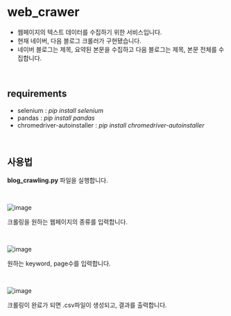 # web_crawer

- 웹페이지의 텍스트 데이터를 수집하기 위한 서비스입니다.
- 현재 네이버, 다음 블로그 크롤러가 구현됐습니다.
- 네이버 블로그는 제목, 요약된 본문을 수집하고 다음 블로그는 제목, 본문 전체를 수집합니다.

<br>

## requirements
- selenium : _pip install selenium_
- pandas : _pip install pandas_
- chromedriver-autoinstaller : _pip install chromedriver-autoinstaller_
<br>

## 사용법
__blog_crawling.py__ 파일을 실행합니다.

<br>

![image](https://user-images.githubusercontent.com/59256704/125160896-4d2ea000-e1ba-11eb-883f-521c9f8a7753.png)

크롤링을 원하는 웹페이지의 종류를 입력합니다.

<br>

![image](https://user-images.githubusercontent.com/59256704/125160902-50c22700-e1ba-11eb-8135-62d7d104a883.png)

원하는 keyword, page수를 입력합니다.

<br>

![image](https://user-images.githubusercontent.com/59256704/125160907-51f35400-e1ba-11eb-92af-6778b57eb426.png)

크롤링이 완료가 되면 .csv파일이 생성되고, 결과를 출력합니다.
